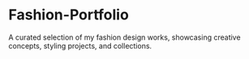# Fashion-Portfolio
A curated selection of my fashion design works, showcasing creative concepts, styling projects, and collections.
